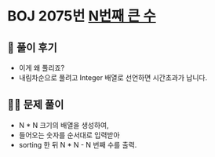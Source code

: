 # BOJ 2075번 [N번째 큰 수](https://www.acmicpc.net/problem/2075)

## 🌈 풀이 후기
- 이게 왜 풀리죠?
- 내림차순으로 풀려고 Integer 배열로 선언하면 시간초과가 납니다.
## 👩‍🏫 문제 풀이
- N * N 크기의 배열을 생성하여,
- 들어오는 숫자를 순서대로 입력받아
- sorting 한 뒤 N * N - N 번째 수를 출력.